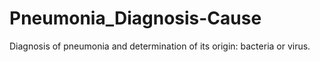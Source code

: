 # Pneumonia_Diagnosis-Cause
Diagnosis of pneumonia and determination of its origin: bacteria or virus.

